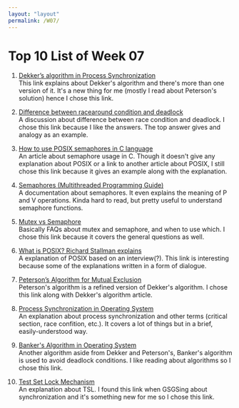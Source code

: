 ```yaml
---
layout: "layout"
permalink: /W07/
---
```


# Top 10 List of Week 07

1. [Dekker’s algorithm in Process Synchronization](https://www.geeksforgeeks.org/dekkers-algorithm-in-process-synchronization/)<br>
This link explains about Dekker's algorithm and there's more than one version of it. It's a new thing for me (mostly I read about Peterson's solution) hence I chose this link.

2. [Difference between racearound condition and deadlock](https://stackoverflow.com/questions/3130079/difference-between-racearound-condition-and-deadlock)<br>
A discussion about difference between race condition and deadlock. I chose this link because I like the answers. The top answer gives and analogy as an example.

3. [How to use POSIX semaphores in C language](https://www.geeksforgeeks.org/use-posix-semaphores-c/)<br>
An article about semaphore usage in C. Though it doesn't give any explanation about POSIX or a link to another article about POSIX, I still chose this link because it gives an example along with the explanation.

4. [Semaphores (Multithreaded Programming Guide)](https://docs.oracle.com/cd/E19683-01/806-6867/6jfpgdcnj/index.html)<br>
A documentation about semaphores. It even explains the meaning of P and V operations. Kinda hard to read, but pretty useful to understand semaphore functions.

5. [Mutex vs Semaphore](https://www.geeksforgeeks.org/mutex-vs-semaphore/)<br>
Basically FAQs about mutex and semaphore, and when to use which. I chose this link because it covers the general questions as well.

6. [What is POSIX? Richard Stallman explains](https://opensource.com/article/19/7/what-posix-richard-stallman-explains)<br>
A explanation of POSIX based on an interview(?). This link is interesting because some of the explanations written in a form of dialogue.

7. [Peterson’s Algorithm for Mutual Exclusion](https://www.geeksforgeeks.org/petersons-algorithm-for-mutual-exclusion-set-1/)<br>
Peterson's algorithm is a refined version of Dekker's algorithm. I chose this link along with Dekker's algorithm article.

8. [Process Synchronization in Operating System](https://www.studytonight.com/operating-system/process-synchronization)<br>
An explanation about process synchronization and other terms (critical section, race confition, etc.). It covers a lot of things but in a brief, easily-understood way.

9. [Banker's Algorithm in Operating System](https://www.javatpoint.com/bankers-algorithm-in-operating-system)<br>
Another algorithm aside from Dekker and Peterson's, Banker's algorithm is used to avoid deadlock conditions. I like reading about algorithms so I chose this link.

10. [Test Set Lock Mechanism](https://www.javatpoint.com/os-tsl-mechanism)<br>
An explanation about TSL. I found this link when GSGSing about synchronization and it's something new for me so I chose this link.

